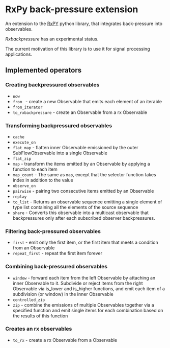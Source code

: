 
RxPy back-pressure extension
============================

An extension to the [RxPY](https://github.com/ReactiveX/RxPY) python 
library, that integrates back-pressure into observables.

*Rxbackpressure* has an experimental status. 

The current motivation of this library is to use it for signal processing applications.


Implemented operators
---------------------

### Creating backpressured observables

- `now`
- `from_` - create a new Observable that emits each element of an iterable
- `from_iterator`
- `to_rxbackpressure` - create an Observable from a rx Observable


### Transforming backpressured observables

- `cache`
- `execute_on`
- `flat_map` - flatten inner Observable emissioned by the outer SubFlowObservable into a single Observable
- `flat_zip`
- `map` - transform the items emitted by an Observable by applying a function to each item
- `map_count` - The same as `map`, except that the selector function takes index in addition to the value
- `observe_on`
- `pairwise` - pairing two consecutive items emitted by an Observable
- `replay`
- `to_list` - Returns an observable sequence emitting a single element of type list containing all the elements of the source sequence
- `share` - Converts this observable into a multicast observable that backpressures only after each subscribed
observer backpressures.


### Filtering back-pressured observables

- `first` - emit only the first item, or the first item that meets a condition from an Observable
- `repeat_first` - repeat the first item forever


### Combining back-pressured observables

- `window` - forward each item from the left Observable by attaching an inner Observable to it. Subdivide or reject
items from the right Observable via is_lower and is_higher functions, and emit each item of a subdivision (or window)
in the inner Observable
- `controlled_zip`
- `zip` - combine the emissions of multiple Observables together via a specified function and emit single items for 
each combination based on the results of this function

### Creates an rx observables

- `to_rx` - create a rx Observable from a Observable